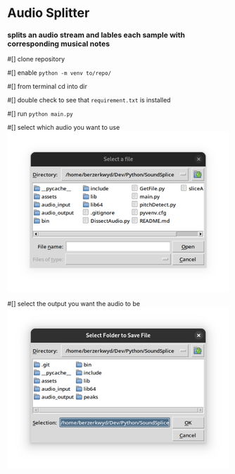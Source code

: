 <h1>Audio Splitter</h1>
<h3>splits an audio stream and lables each sample with corresponding musical notes</h3>


#[] clone repository

#[] enable `python -m venv to/repo/`

#[] from terminal cd into dir 

#[] double check to see that `requirement.txt` is installed 

#[] run `python main.py`

#[] select which audio you want to use ![screenshot](assets/chooseAudio.png)

#[] select the output you want the audio to be ![screenshot](assets/outputAudio.png)
